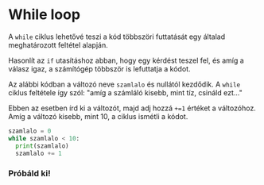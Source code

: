# While loop


A `while` ciklus lehetővé teszi a kód többszöri futtatását egy általad meghatározott feltétel alapján.

Hasonlít az `if` utasításhoz abban, hogy egy kérdést teszel fel, és amíg a válasz igaz, a számítógép többször is lefuttatja a kódot.

Az alábbi kódban a változó neve `szamlalo` és nullától kezdődik. A `while` ciklus feltétele így szól: "amíg a számláló kisebb, mint tíz, csináld ezt..."

Ebben az esetben írd ki a változót, majd adj hozzá `+=1` értéket a változóhoz. Amíg a változó kisebb, mint 10, a ciklus ismétli a kódot.


```python
szamlalo = 0
while szamlalo < 10:
  print(szamlalo)
  szamlalo += 1
```

###  Próbáld ki!



